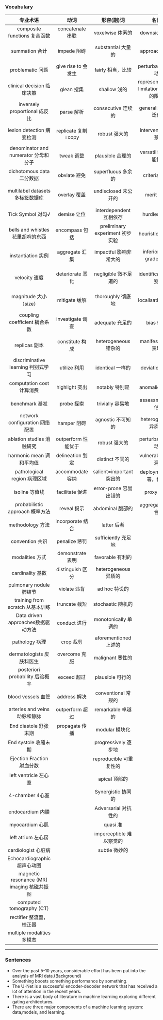 ### Vocabulary
专业术语|动词|形容(副)词|名词|介词短语
:--:|:--:|:--:|:--:|:--:
composite functions 复合函数|concatenate 串联|voxelwise 体素的|downside 缺点|with respect to 关于
summation 合计|impede 阻碍|substantial 大量的|approach 方法|from ...perspecitve 从某角度看
problematic 问题|give rise to 会发生|fairly 相当，比较|perturbations 扰动|correspond to 相当于
clinical decision 临床决策|glean 搜集|shallow 浅的|representational limitation 代表性的限制|in part 部分
inversely proportional 成反比|parse 解析|consecutive 连续的|generalizability 泛化|herein this work 在本工作
lesion detection 病变检测|replicate 复制=copy|robust 强大的|intervention 干预|are dedicated to 致力于
denominator and numerator 分母和分子|tweak 调整|plausible 合理的|versatility 多功能性|in terms of 就...而言
dichotomous data 二分数据|obviate 避免|superfluous 多余的|criteria 标准|reside on 在于
multilabel datasets 多标签数据库|overlay 覆盖|undisclosed 未公开的|merit 优点|with the advent of 随着...的到来
Tick Symbol 对勾√|demise 让位|interdependent 互相依存|hurdles 障碍|de facto 事实上
bells and whistles花里胡哨的东西|encompass 包括|preliminary experiment 初步实验|heuristic 启发式|due to 由于
instantiation 实例|aggregate 汇集|impactful 影响非常大的|inferior=low grade低级|attributed to the fact that 归因于
velocity 速度|deteriorate 恶化|negligible 微不足道的|identification 识别|First and foremost 首先
magnitude 大小（size）|mitigate 缓解|thoroughly 彻底地|localisation 定位|by a huge margin 大幅度
coupling coefficient 耦合系数|investigate 调查|adequate 充足的|bias 偏差|Therein 在其中
replicas 副本|constitute 构成|heterogeneous 错杂的|manifestations 表现|w.r.t.with respect to 关于
discriminative learning 判别式学习|utilize 利用|identical 一样的|deviation 偏差|rule of thumb 经验法则
computation cost 计算消费|highlight 突出|notably 特别是|anomalies 异常|on the fly 一边... 一边...
benchmark 基准|probe 探索|trivially 容易地|assessment 评估|vice versa 反之亦然
network configuration 网络配置|hamper 阻碍|agnostic 不可知的|heterogeneity 异质性|excel in 在...优秀
ablation studies 消融研究|outperform 性能优于|robust 强大的|perturbation 扰动|
harmonic mean 调和平均值|delineation 划定|distinct 不同的|vulnerability 漏洞|
pathological region 病理区域|accommodate 容纳|salient=important 突出的|deployment 部署，使用|
isoline 等值线|facilitate 促进|error-prone 容易出错的|proxy 代理|
probabilistic approach 概率方法|reveal 揭示|abdominal 腹部的|aggregation 聚合|
methodology 方法|incorporate 结合|latter 后者||
convention 共识|penalize 惩罚|sufficiently 充足地||
modalities 方式|demonstrate 表明|favorable 有利的||
cardinality 基数|distinguish 区分|heterogeneous 异质的||
pulmonary nodule 肺结节|violate 违背|ad hoc 特设的||
training from scratch 从基本训练|truncate 截短|stochastic 随机的||
Data driven approaches数据驱动方法|conduct 进行|monotonically 单调的||
pathology 病理|crop 裁剪|aforementioned 上述的||
dermatologists 皮肤科医生 |overcome 克服|malignant 恶性的||
posteriori probability 后验概率|exceed 超过|plausible 可行的||
blood vessels 血管|address 解决|conventional 常规的||
arteries and veins 动脉和静脉|outperform 超过|remarkable 卓越的||
End diastole 舒张末期|propagate 传播|modular 模块化||
End systole 收缩末期 ||progressively 逐步地||
Ejection Fraction 射血分数||reproducible 可重复性的||
left ventricle 左心室||apical 顶部的||
4-chamber 4心室||Synergistic 协同的||
endocardium 内膜||Adversarial 对抗性的||
myocardium 心肌||quasi 准||
left atrium 左心房||imperceptible 难以察觉的||
cardiologist 心脏病||subtle 微妙的||
Echocardiographic 超声心动图||||
magnetic resonance (MR) imaging 核磁共振图||||
computed tomography (CT)||||
rectifier 整流器，校正器||||
multiple modalities 多模态||||

----
### Sentences
+ Over the past 5-10 years, considerable effort has been put into the analysis of MRI data.(Background)
+ Something boosts something performance by something.
+ The U-Net is a successful encoder-decoder network that has received a lot of attention in the recent years.
+ There is a vast body of literature in machine learning exploring different gating architectures.
+ There are three major components of a machine learning system: data,models, and learning.
